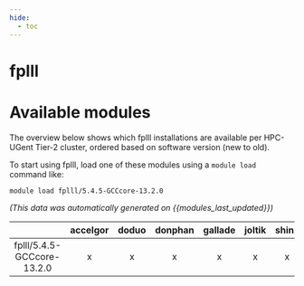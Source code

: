 ```yaml
---
hide:
  - toc
---
```


fplll
=====

# Available modules


The overview below shows which fplll installations are available per HPC-UGent Tier-2 cluster, ordered based on software version (new to old).

To start using fplll, load one of these modules using a `module load` command like:

```shell
module load fplll/5.4.5-GCCcore-13.2.0
```

*(This data was automatically generated on {{modules_last_updated}})*  

| |accelgor|doduo|donphan|gallade|joltik|shinx|skitty|
| :---: | :---: | :---: | :---: | :---: | :---: | :---: | :---: |
|fplll/5.4.5-GCCcore-13.2.0|x|x|x|x|x|x|x|

